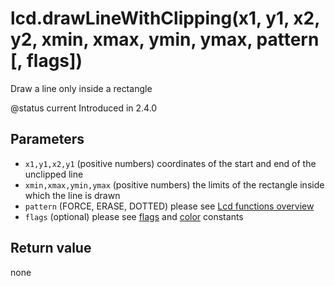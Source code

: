 # lcd.drawLineWithClipping\(x1, y1, x2, y2, xmin, xmax, ymin, ymax, pattern \[, flags\]\)

Draw a line only inside a rectangle

@status current Introduced in 2.4.0

## Parameters

* `x1,y1,x2,y1` \(positive numbers\) coordinates of the start and end of the unclipped line
* `xmin,xmax,ymin,ymax` \(positive numbers\) the limits of the rectangle inside which the line is drawn
* `pattern` \(FORCE, ERASE, DOTTED\) please see [Lcd functions overview](https://github.com/EdgeTX/lua-reference-guide/tree/2c4596e02006c8ac7d351fcd785fdfc7a93ce548/lua_api_reference/lcd-functions-less-than-greater-than-luadoc-begin-lcd/lcd_functions-overview.html)
* `flags` \(optional\) please see [flags](../constants/flags-and-pattern-constants.md) and [color](../constants/color-constants.md) constants

## Return value

none

